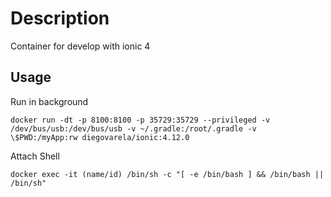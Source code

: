 # Description

Container for develop with ionic 4

## Usage

Run in background

```
docker run -dt -p 8100:8100 -p 35729:35729 --privileged -v /dev/bus/usb:/dev/bus/usb -v ~/.gradle:/root/.gradle -v \$PWD:/myApp:rw diegovarela/ionic:4.12.0
```

Attach Shell

```
docker exec -it (name/id) /bin/sh -c "[ -e /bin/bash ] && /bin/bash || /bin/sh"

